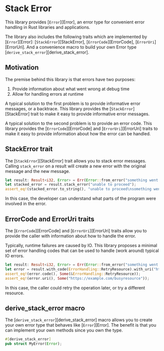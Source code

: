 # Stack Error

This library provides [`Error`][Error], 
an error type for convenient error handling in Rust libraries and applications.

The library also includes the following traits which are implemented by [`Error`][Error]: 
[`StackError`][StackError], 
[`ErrorCode`][ErrorCode], 
[`ErrorUri`][ErrorUri]. 
And a convenience macro to build your own Error type [`derive_stack_error`][derive_stack_error].

## Motivation

The premise behind this library is that errors have two purposes:

1. Provide information about what went wrong at debug time
2. Allow for handling errors at runtime

A typical solution to the first problem is to provide informative error messages, 
or a backtrace. 
This library provides the [`StackError`][StackError] trait to make it easy to provide informative error messages.

A typical solution to the second problem is to provide an error code.
This library provides the [`ErrorCode`][ErrorCode] and [`ErrorUri`][ErrorUri] traits to make it easy to provide information about how the error can be handled.

## StackError trait

The [`StackError`][StackError] trait allows you to stack error messages. 
Calling `stack_error` on a result will create a new error with the original message and the new message.

```rust
let result: Result<i32, Error> = Err(Error::from_error("something went wrong"));
let stacked_error = result.stack_error("unable to proceed");
assert_eq!(stacked_error.to_string(), "unable to proceed\nsomething went wrong");
```

In this case, 
the developer can understand what parts of the program were involved in the error.

## ErrorCode and ErrorUri traits

The [`ErrorCode`][ErrorCode] and [`ErrorUri`][ErrorUri] traits 
allow you to provide the caller with information about how to handle the error.

Typically, runtime failures are caused by IO.
This library proposes a minimal set of error handling codes that can be used to handle (work around) typical IO errors.

```rust
let result: Result<i32, Error> = Err(Error::from_error("something went wrong"));
let error = result.with_code(ErrorHandling::RetryResource).with_uri("https://example.com/busyresource");
assert_eq!(error.code(), Some(&ErrorHandling::RetryResource));
assert_eq!(error.uri(), Some("https://example.com/busyresource"));
```

In this case,
the caller could retry the operation later, 
or try a different resource.

## derive_stack_error macro

The [`derive_stack_error`][derive_stack_error] macro allows you to create your own error type that behaves like [`Error`][Error].
The benefit is that you can implement your own methods since you own the type.

```rust
#[derive_stack_error]
pub struct MyError(Error);
```
